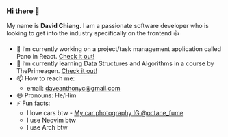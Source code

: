 ### Hi there 👋
My name is **David Chiang**.
I am a passionate software developer who is looking to get into the industry specifically on the frontend 👍

- 🔭 I’m currently working on a project/task management application called Pano in React. [Check it out!](https://github.com/daveanthonyc/Pano)
- 🌱 I’m currently learning Data Structures and Algorithms in a course by ThePrimeagen. [Check it out!](https://github.com/daveanthonyc/Data-Structures-And-Algorithms)
- 📫 How to reach me:
  * email: daveanthonyc@gmail.com
- 😄 Pronouns: He/Him
- ⚡ Fun facts:
  * I love cars btw - [My car photography IG @octane_fume](https://www.instagram.com/octane_fume/)
  * I use Neovim btw
  * I use Arch btw 
